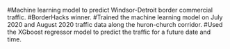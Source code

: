 #Machine learning model to predict Windsor-Detroit border commercial traffic. 
#BorderHacks winner.
#Trained the machine learning model on July 2020 and August 2020 traffic data along the huron-church corridor.
#Used the XGboost regressor model to predict the traffic for a future date and time.
